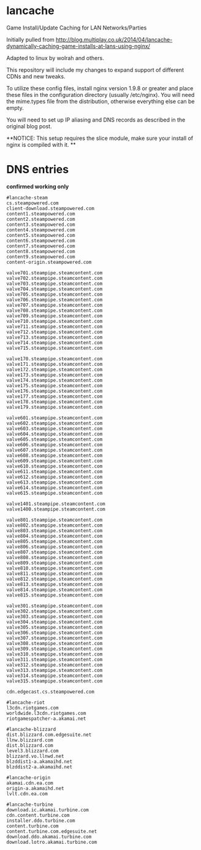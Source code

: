 lancache
========

Game Install/Update Caching for LAN Networks/Parties

Initially pulled from http://blog.multiplay.co.uk/2014/04/lancache-dynamically-caching-game-installs-at-lans-using-nginx/

Adapted to linux by wolrah and others.  

This repository will include my changes to expand support of different CDNs and new tweaks.  

To utilize these config files, install nginx version 1.9.8 or greater and place these files in the configuration directory (usually /etc/nginx).  You will need the mime.types file from the distribution, otherwise everything else can be empty.

You will need to set up IP aliasing and DNS records as described in the original blog post.

**NOTICE: This setup requires the slice module, make sure your install of nginx is compiled with it. **

DNS entries 
========
**confirmed working only**
```
#lancache-steam
cs.steampowered.com
client-download.steampowered.com
content1.steampowered.com
content2.steampowered.com
content3.steampowered.com
content4.steampowered.com
content5.steampowered.com
content6.steampowered.com
content7.steampowered.com
content8.steampowered.com
content9.steampowered.com
content-origin.steampowered.com

valve701.steampipe.steamcontent.com
valve702.steampipe.steamcontent.com
valve703.steampipe.steamcontent.com
valve704.steampipe.steamcontent.com
valve705.steampipe.steamcontent.com
valve706.steampipe.steamcontent.com
valve707.steampipe.steamcontent.com
valve708.steampipe.steamcontent.com
valve709.steampipe.steamcontent.com
valve710.steampipe.steamcontent.com
valve711.steampipe.steamcontent.com
valve712.steampipe.steamcontent.com
valve713.steampipe.steamcontent.com
valve714.steampipe.steamcontent.com
valve715.steampipe.steamcontent.com

valve170.steampipe.steamcontent.com
valve171.steampipe.steamcontent.com
valve172.steampipe.steamcontent.com
valve173.steampipe.steamcontent.com
valve174.steampipe.steamcontent.com
valve175.steampipe.steamcontent.com
valve176.steampipe.steamcontent.com
valve177.steampipe.steamcontent.com
valve178.steampipe.steamcontent.com
valve179.steampipe.steamcontent.com

valve601.steampipe.steamcontent.com
valve602.steampipe.steamcontent.com
valve603.steampipe.steamcontent.com
valve604.steampipe.steamcontent.com
valve605.steampipe.steamcontent.com
valve606.steampipe.steamcontent.com
valve607.steampipe.steamcontent.com
valve608.steampipe.steamcontent.com
valve609.steampipe.steamcontent.com
valve610.steampipe.steamcontent.com
valve611.steampipe.steamcontent.com
valve612.steampipe.steamcontent.com
valve613.steampipe.steamcontent.com
valve614.steampipe.steamcontent.com
valve615.steampipe.steamcontent.com

valve1401.steampipe.steamcontent.com
valve1400.steampipe.steamcontent.com

valve801.steampipe.steamcontent.com
valve802.steampipe.steamcontent.com
valve803.steampipe.steamcontent.com
valve804.steampipe.steamcontent.com
valve805.steampipe.steamcontent.com
valve806.steampipe.steamcontent.com
valve807.steampipe.steamcontent.com
valve808.steampipe.steamcontent.com
valve809.steampipe.steamcontent.com
valve810.steampipe.steamcontent.com
valve811.steampipe.steamcontent.com
valve812.steampipe.steamcontent.com
valve813.steampipe.steamcontent.com
valve814.steampipe.steamcontent.com
valve815.steampipe.steamcontent.com

valve301.steampipe.steamcontent.com
valve302.steampipe.steamcontent.com
valve303.steampipe.steamcontent.com
valve304.steampipe.steamcontent.com
valve305.steampipe.steamcontent.com
valve306.steampipe.steamcontent.com
valve307.steampipe.steamcontent.com
valve308.steampipe.steamcontent.com
valve309.steampipe.steamcontent.com
valve310.steampipe.steamcontent.com
valve311.steampipe.steamcontent.com
valve312.steampipe.steamcontent.com
valve313.steampipe.steamcontent.com
valve314.steampipe.steamcontent.com
valve315.steampipe.steamcontent.com

cdn.edgecast.cs.steampowered.com

#lancache-riot
l3cdn.riotgames.com
worldwide.l3cdn.riotgames.com
riotgamespatcher-a.akamai.net

#lancache-blizzard
dist.blizzard.com.edgesuite.net
llnw.blizzard.com
dist.blizzard.com
level3.blizzard.com
blizzard.vo.llnwd.net
blzddist1-a.akamaihd.net
blzddist2-a.akamaihd.net

#lancache-origin 
akamai.cdn.ea.com
origin-a.akamaihd.net
lvlt.cdn.ea.com

#lancache-turbine
download.ic.akamai.turbine.com
cdn.content.turbine.com
installer.ddo.turbine.com
content.turbine.com
content.turbine.com.edgesuite.net
download.ddo.akamai.turbine.com
download.lotro.akamai.turbine.com

```
